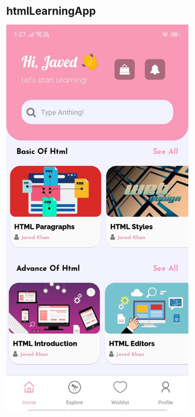 # htmlLearningApp

![Learn Html App Screenshort](https://raw.githubusercontent.com/thejaved/htmlLearningApp/main/AppScreenshot.jpeg?raw=true "Learn Html App Screenshort")
